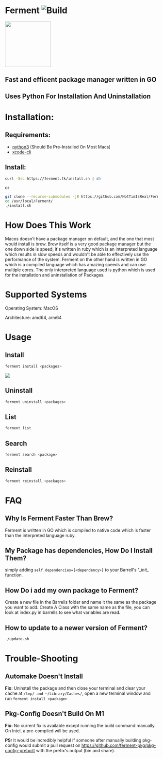 # Ferment  ![Build](https://github.com/NotTimIsReal/Ferment/actions/workflows/build.yml/badge.svg)
<image src="images/logo.svg" width="150px">

## Fast and efficent package manager written in GO
## Uses Python For Installation And Uninstallation
# Installation:

## Requirements:
- [python3](https://www.python.org/) (Should Be Pre-Installed On Most Macs)
- [xcode-cli](https://www.freecodecamp.org/news/install-xcode-command-line-tools/)

## Install:
  
```sh
curl -SsL https://ferment.tk/install.sh | sh
```
  or
```sh
git clone --recurse-submodules -j8 https://github.com/NotTimIsReal/Ferment.git /usr/local/Ferment/
cd /usr/local/Ferment/
./install.sh
```

# How Does This Work
Macos doesn't have a package manager on default, and the one that most would install is brew. Brew itself is a very good package manager but the one down side is speed, it's written in ruby which is an interpreted language which results in slow speeds and wouldn't be able to effectively use the performance of the system. Ferment on the other hand is written in GO which is a compiled language which has amazing speeds and can use multiple cores. The only interpreted language used is python which is used for the installation and uninstallation of Packages.

# Supported Systems
Operating System: MacOS

Architecture: amd64, arm64

# Usage
## Install
```sh
ferment install <packages>
```
<image src="images/output.gif" >

## Uninstall
```sh
ferment uninstall <packages>
```
## List
```sh
ferment list
```
## Search
```sh
ferment search <package>
```
## Reinstall
```sh
ferment reinstall <packages>
```
# FAQ
## Why Is Ferment Faster Than Brew?
Ferment is written in GO which is compiled to native code which is faster than the interpreted language ruby.
## My Package has dependencies, How Do I Install Them?
simply adding `self.dependencies=[<dependency>]` to your Barrell's '\__init\__ function.
## How Do i add my own package to Ferment?
Create a new file in the Barrells folder and name it the same as the package you want to add. Create A Class with the same name as the file, you can look at index.py in barrells to see what variables are read. 

## How to update to a newer version of Ferment?
```sh
./update.sh
```

# Trouble-Shooting
## Automake Doesn't Install
**Fix:** Uninstall the package and then close your terminal and clear your cache at `/tmp/ and ~/Library/Caches/`, open a new terminal window and run `ferment install <package>`
## Pkg-Config Doesn't Build On M1
**Fix:** No current fix is available except running the build command manually. On Intel, a pre-compiled will be used.

**PS:** It would be incredibly helpful if someone after manually building pkg-config would submit a pull request on https://github.com/ferment-pkg/pkg-config-prebuilt with the prefix's output (bin and share).




